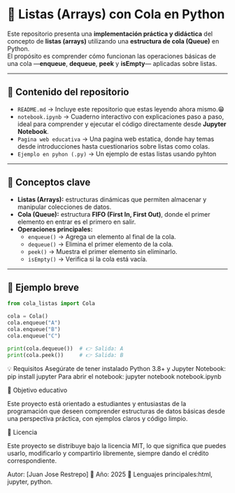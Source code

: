 # 🧮 Listas (Arrays) con Cola en Python

Este repositorio presenta una **implementación práctica y didáctica** del concepto de **listas (arrays)** utilizando una **estructura de cola (Queue)** en Python.  
El propósito es comprender cómo funcionan las operaciones básicas de una cola —**enqueue**, **dequeue**, **peek** y **isEmpty**— aplicadas sobre listas.

---

## 📘 Contenido del repositorio

- `README.md` → Incluye este repositorio que estas leyendo ahora mismo.😁 
- `notebook.ipynb` → Cuaderno interactivo con explicaciones paso a paso, ideal para comprender y ejecutar el código directamente desde **Jupyter Notebook**.
- `Pagina web educativa` → Una pagina web estatica, donde hay temas desde introducciones hasta cuestionarios sobre listas como colas.
- `Ejemplo en pyhon (.py)` → Un ejemplo de estas listas usando pyhton
---

## 🧠 Conceptos clave

- **Listas (Arrays):** estructuras dinámicas que permiten almacenar y manipular colecciones de datos.  
- **Cola (Queue):** estructura **FIFO (First In, First Out)**, donde el primer elemento en entrar es el primero en salir.  
- **Operaciones principales:**
  - `enqueue()` → Agrega un elemento al final de la cola.  
  - `dequeue()` → Elimina el primer elemento de la cola.  
  - `peek()` → Muestra el primer elemento sin eliminarlo.  
  - `isEmpty()` → Verifica si la cola está vacía.  

---

## 🧩 Ejemplo breve

```python
from cola_listas import Cola

cola = Cola()
cola.enqueue("A")
cola.enqueue("B")
cola.enqueue("C")

print(cola.dequeue())  # 👉 Salida: A
print(cola.peek())     # 👉 Salida: B
```


💡 Requisitos
Asegúrate de tener instalado Python 3.8+ y Jupyter Notebook:
pip install jupyter
Para abrir el notebook:
jupyter notebook notebook.ipynb

🎯 Objetivo educativo

Este proyecto está orientado a estudiantes y entusiastas de la programación que deseen comprender estructuras de datos básicas desde una perspectiva práctica, con ejemplos claros y código limpio.

📄 Licencia

Este proyecto se distribuye bajo la licencia MIT, lo que significa que puedes usarlo, modificarlo y compartirlo libremente, siempre dando el crédito correspondiente.

Autor: [Juan Jose Restrepo]
📅 Año: 2025
🐍 Lenguajes principales:html, jupyter, python.
